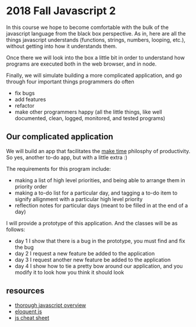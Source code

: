 # 2018 Fall Javascript 2

In this course we hope to become comfortable with the bulk of the javascript
language from the black box perspective. As in, here are all the things
javascript understands (functions, strings, numbers, looping, etc.), without
getting into how it understands them.

Once there we will look into the box a little bit in order to understand how
programs are executed both in the web browser, and in node.

Finally, we will simulate building a more complicated application, and go
through four important things programmers do often

* fix bugs
* add features
* refactor
* make other programmers happy (all the little things, like well documented,
  clean, logged, monitored, and tested programs)

## Our complicated application

We will build an app that facilitates the [make time](https://www.amazon.com/dp/B078QSCM3V/ref=dp-kindle-redirect?_encoding=UTF8&btkr=1) philosphy of productivity. So yes, another to-do app, but with a little extra :)

The requirements for this program include:
* making a list of high level priorities, and being able to arrange them in
  priority order
* making a to-do list for a particular day, and tagging a to-do item to signify
  allignment with a particular high level priority
* reflection notes for particular days (meant to be filled in at the end of a
  day)

I will provide a prototype of this application. And the classes will be as
follows:

* day 1 I show that there is a bug in the prototype, you must find and fix the bug
* day 2 I request a new feature be added to the application
* day 3 I request another new feature be added to the application
* day 4 I show how to tie a pretty bow around our application, and you modify it
  to look how you think it should look

## resources
* [thorough javascript overview](https://github.com/getify/You-Dont-Know-JS)
* [eloquent js](https://eloquentjavascript.net/)
* [js cheat sheet](https://htmlcheatsheet.com/js/)
